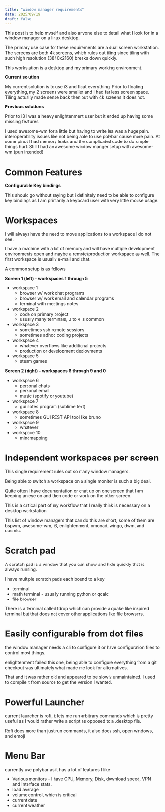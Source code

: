 ```yaml
---
title: "window manager requirements"
date: 2025/09/19
draft: false
---
```


This post is to help myself and also anyone else to detail what I look for in a window manager
on a linux desktop.

The primary use case for these requirements are a dual screen workstation. The screens are both 4k screens,
which rules out tiling since tiling with such high resolution (3840x2160) breaks down quickly.

This workstation is a desktop and my primary working environment.

**Current solution**

My current solution is to use i3 and float everything. Prior to floating everything, my 2 screens were smaller
and I had far less screen space. Tiling actually made sense back then but with 4k screens it does not.

**Previous solutions**

Prior to i3 I was a heavy enlightenment user but it ended up having some missing features

I used awesome-wm for a little but having to write lua was a huge pain. interoperability issues like
not being able to use polybar cause more pain. At some pinot I had memory leaks and the complicated
code to do simple things hurt. Still I had an awesome window manger setup with awesome-wm (pun intended)

# Common Features

**Configurable Key bindings**

This should go without saying but i definitely need to be able to configure key bindings as I am primarily
a keyboard user with very little mouse usage.

# Workspaces

I will always have the need to move applications to a workspace I do not see.

I have a machine with a lot of memory and will have multiple development environments open and maybe
a remote/production workspace as well. The first workspace is usually e-mail and chat.

A common setup is as follows

**Screen 1 (left) - workspaces 1 through 5**
* workspace 1
    - browser w/ work chat programs
    - browser w/ work email and calendar programs
    - terminal with meetings notes
* workspace 2
    - code on primary project
    - usually many terminals, 3 to 4 is common
* workspace 3
    - sometimes ssh remote sessions
    - sometimes adhoc coding projects
* workspace 4
    - whatever overflows like additional projects
    - production or development deployments
* workspace 5
    - steam games

**Screen 2 (right) - workspaces 6 through 9 and 0**
* workspace 6
    - personal chats
    - personal email
    - music (spotify or youtube)
* workspace 7
    - gui notes program (sublime text)
* workspace 8
    - sometimes GUI REST API tool like bruno
* workspace 9
    - whatever
* workspace 10
    - mindmapping

# Independent workspaces per screen

This single requirement rules out so many window managers.

Being able to switch a workspace on a single monitor is such a big deal.

Quite often I have documentation or chat up on one screen that I am keeping an eye on and then code
or work on the other screen.

This is a critical part of my workflow that I really think is necessary on a desktop workstation

This list of window managers that can do this are short, some of them are bspwm, awesome-wm, i3,
enlightenment, xmonad, wingo, dwm, and cosmic.




# Scratch pad

A scratch pad is a window that you can show and hide quickly that is always running.

I have multiple scratch pads each bound to a key

* terminal
* math terminal - usually running python or qcalc
* file browser

There is a terminal called tdrop which can provide a quake like inspired terminal but that does not
cover other applications like file browsers.

# Easily configurable from dot files

the window manager needs a cli to configure it or have configuration files to control most things.

enlightenment failed this one, being able to configure everything from a git checkout was ultimately what
made me look for alternatives.

That and it was rather old and appeared to be slowly unmaintained. I used to compile it from source to get
the version I wanted.

# Powerful Launcher

current launcher is rofi, it lets me run arbitrary commands which is pretty useful as I would rather write a script
as opposed to a .desktop file.

Rofi does more than just run commands, it also does ssh, open windows, and emoji

# Menu Bar

currently use polybar as it has a lot of features I like

* Various monitors - I have CPU, Memory, Disk, download speed, VPN and Interface stats.
* load average
* volume control, which is critical
* current date
* current weather
